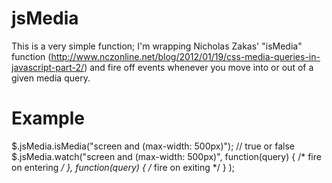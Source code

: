 jsMedia
=======

This is a very simple function; I'm wrapping Nicholas Zakas' "isMedia" function (http://www.nczonline.net/blog/2012/01/19/css-media-queries-in-javascript-part-2/) and fire off events whenever you move into or out of a given media query.

Example
=======
$.jsMedia.isMedia("screen and (max-width: 500px)"); // true or false
$.jsMedia.watch("screen and (max-width: 500px)",
  function(query) { /* fire on entering */ },
  function(query) { /* fire on exiting */ }
);
